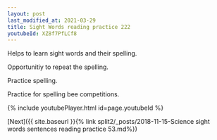 ```yaml
---
layout: post
last_modified_at: 2021-03-29
title: Sight Words reading practice 222
youtubeId: XZ8f7PfLCf8
---
```

 
 
Helps to learn sight words and their spelling.

Opportunitiy to repeat the spelling. 

Practice spelling. 
 
Practice for spelling bee competitions. 
 
{% include youtubePlayer.html id=page.youtubeId %}
 
 

[Next]({{ site.baseurl }}{% link  split2/_posts/2018-11-15-Science sight words sentences reading practice 53.md%})
 
